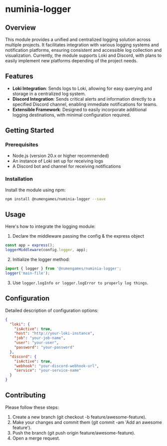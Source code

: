 # numinia-logger

## Overview

This module provides a unified and centralized logging solution across multiple projects. It facilitates integration with various logging systems and notification platforms, ensuring consistent and accessible log collection and visualization. Currently, the module supports Loki and Discord, with plans to easily implement new platforms depending of the project needs.

## Features

- **Loki Integration**: Sends logs to Loki, allowing for easy querying and storage in a centralized log system.
- **Discord Integration**: Sends critical alerts and information directly to a specified Discord channel, enabling immediate notifications for teams.
- **Extensible Framework**: Designed to easily incorporate additional logging destinations, with minimal configuration required.

## Getting Started

### Prerequisites

- Node.js (version 20.x or higher recommended)
- An instance of Loki set up for receiving logs
- A Discord bot and channel for receiving notifications

### Installation

Install the module using npm:

```bash
npm install @numengames/numinia-logger --save
```

## Usage

Here's how to integrate the logging module:

1. Declare the middleware passing the config & the express object
```javascript
const app = express();
loggerMiddleware(config.logger, app);
```
2. Initialize the logger method:
```javascript
import { logger } from '@numengames/numinia-logger';
logger('main-file');
```
3. Use `logger.logInfo or logger.logError to properly log things`.

## Configuration

Detailed description of configuration options:

```json
{
  "loki": {
    "isActive": true,
    "host": "http://your-loki-instance",
    "job": "your-job-name",
    "user": "your-user",
    "password": "your-password"
  },
  "discord": {
    "isActive": true,
    "webhook": "your-discord-webhook-url",
    "service": "your-service-name"
  }
}
```

## Contributing

Please follow these steps:

1. Create a new branch (git checkout -b feature/awesome-feature).
2. Make your changes and commit them (git commit -am 'Add an awesome feature').
3. Push the branch (git push origin feature/awesome-feature).
4. Open a merge request.